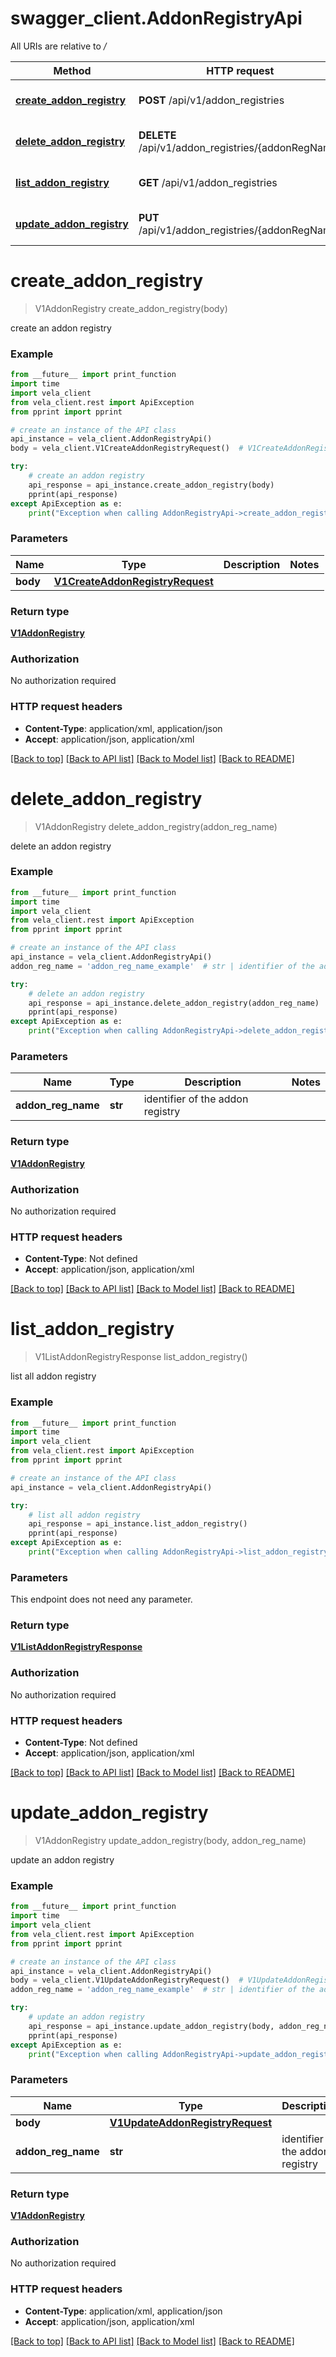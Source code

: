 # swagger_client.AddonRegistryApi

All URIs are relative to */*

Method | HTTP request | Description
------------- | ------------- | -------------
[**create_addon_registry**](AddonRegistryApi.md#create_addon_registry) | **POST** /api/v1/addon_registries | create an addon registry
[**delete_addon_registry**](AddonRegistryApi.md#delete_addon_registry) | **DELETE** /api/v1/addon_registries/{addonRegName} | delete an addon registry
[**list_addon_registry**](AddonRegistryApi.md#list_addon_registry) | **GET** /api/v1/addon_registries | list all addon registry
[**update_addon_registry**](AddonRegistryApi.md#update_addon_registry) | **PUT** /api/v1/addon_registries/{addonRegName} | update an addon registry

# **create_addon_registry**
> V1AddonRegistry create_addon_registry(body)

create an addon registry

### Example

```python
from __future__ import print_function
import time
import vela_client
from vela_client.rest import ApiException
from pprint import pprint

# create an instance of the API class
api_instance = vela_client.AddonRegistryApi()
body = vela_client.V1CreateAddonRegistryRequest()  # V1CreateAddonRegistryRequest | 

try:
    # create an addon registry
    api_response = api_instance.create_addon_registry(body)
    pprint(api_response)
except ApiException as e:
    print("Exception when calling AddonRegistryApi->create_addon_registry: %s\n" % e)
```

### Parameters

Name | Type | Description  | Notes
------------- | ------------- | ------------- | -------------
 **body** | [**V1CreateAddonRegistryRequest**](V1CreateAddonRegistryRequest.md)|  | 

### Return type

[**V1AddonRegistry**](V1AddonRegistry.md)

### Authorization

No authorization required

### HTTP request headers

 - **Content-Type**: application/xml, application/json
 - **Accept**: application/json, application/xml

[[Back to top]](#) [[Back to API list]](../vela-client/README.md#documentation-for-api-endpoints) [[Back to Model list]](../vela-client/README.md#documentation-for-models) [[Back to README]](../vela-client/README.md)

# **delete_addon_registry**
> V1AddonRegistry delete_addon_registry(addon_reg_name)

delete an addon registry

### Example

```python
from __future__ import print_function
import time
import vela_client
from vela_client.rest import ApiException
from pprint import pprint

# create an instance of the API class
api_instance = vela_client.AddonRegistryApi()
addon_reg_name = 'addon_reg_name_example'  # str | identifier of the addon registry

try:
    # delete an addon registry
    api_response = api_instance.delete_addon_registry(addon_reg_name)
    pprint(api_response)
except ApiException as e:
    print("Exception when calling AddonRegistryApi->delete_addon_registry: %s\n" % e)
```

### Parameters

Name | Type | Description  | Notes
------------- | ------------- | ------------- | -------------
 **addon_reg_name** | **str**| identifier of the addon registry | 

### Return type

[**V1AddonRegistry**](V1AddonRegistry.md)

### Authorization

No authorization required

### HTTP request headers

 - **Content-Type**: Not defined
 - **Accept**: application/json, application/xml

[[Back to top]](#) [[Back to API list]](../vela-client/README.md#documentation-for-api-endpoints) [[Back to Model list]](../vela-client/README.md#documentation-for-models) [[Back to README]](../vela-client/README.md)

# **list_addon_registry**
> V1ListAddonRegistryResponse list_addon_registry()

list all addon registry

### Example

```python
from __future__ import print_function
import time
import vela_client
from vela_client.rest import ApiException
from pprint import pprint

# create an instance of the API class
api_instance = vela_client.AddonRegistryApi()

try:
    # list all addon registry
    api_response = api_instance.list_addon_registry()
    pprint(api_response)
except ApiException as e:
    print("Exception when calling AddonRegistryApi->list_addon_registry: %s\n" % e)
```

### Parameters
This endpoint does not need any parameter.

### Return type

[**V1ListAddonRegistryResponse**](V1ListAddonRegistryResponse.md)

### Authorization

No authorization required

### HTTP request headers

 - **Content-Type**: Not defined
 - **Accept**: application/json, application/xml

[[Back to top]](#) [[Back to API list]](../vela-client/README.md#documentation-for-api-endpoints) [[Back to Model list]](../vela-client/README.md#documentation-for-models) [[Back to README]](../vela-client/README.md)

# **update_addon_registry**
> V1AddonRegistry update_addon_registry(body, addon_reg_name)

update an addon registry

### Example

```python
from __future__ import print_function
import time
import vela_client
from vela_client.rest import ApiException
from pprint import pprint

# create an instance of the API class
api_instance = vela_client.AddonRegistryApi()
body = vela_client.V1UpdateAddonRegistryRequest()  # V1UpdateAddonRegistryRequest | 
addon_reg_name = 'addon_reg_name_example'  # str | identifier of the addon registry

try:
    # update an addon registry
    api_response = api_instance.update_addon_registry(body, addon_reg_name)
    pprint(api_response)
except ApiException as e:
    print("Exception when calling AddonRegistryApi->update_addon_registry: %s\n" % e)
```

### Parameters

Name | Type | Description  | Notes
------------- | ------------- | ------------- | -------------
 **body** | [**V1UpdateAddonRegistryRequest**](V1UpdateAddonRegistryRequest.md)|  | 
 **addon_reg_name** | **str**| identifier of the addon registry | 

### Return type

[**V1AddonRegistry**](V1AddonRegistry.md)

### Authorization

No authorization required

### HTTP request headers

 - **Content-Type**: application/xml, application/json
 - **Accept**: application/json, application/xml

[[Back to top]](#) [[Back to API list]](../vela-client/README.md#documentation-for-api-endpoints) [[Back to Model list]](../vela-client/README.md#documentation-for-models) [[Back to README]](../vela-client/README.md)

